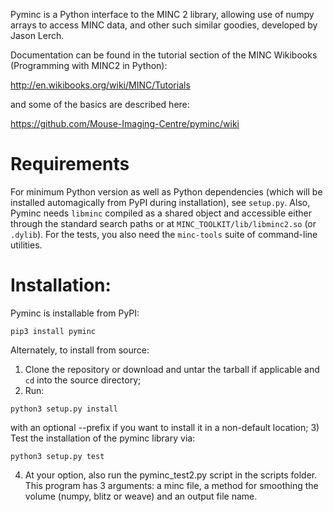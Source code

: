 Pyminc is a Python interface to the MINC 2 library, allowing use of numpy arrays to 
access MINC data, and other such similar goodies, developed by Jason Lerch.

Documentation can be found in the tutorial section of the MINC Wikibooks (Programming with MINC2 in Python):

http://en.wikibooks.org/wiki/MINC/Tutorials

and some of the basics are described here:

https://github.com/Mouse-Imaging-Centre/pyminc/wiki

# Requirements

For minimum Python version as well as Python dependencies (which will be installed automagically from PyPI during installation), see `setup.py`.
Also, Pyminc needs `libminc` compiled as a shared object and accessible either through the standard search paths or at `MINC_TOOLKIT/lib/libminc2.so` (or `.dylib`).
For the tests, you also need the `minc-tools` suite of command-line utilities.

# Installation:

Pyminc is installable from PyPI:

```
pip3 install pyminc
```

Alternately, to install from source:

1) Clone the repository or download and untar the tarball if applicable and `cd` into the source directory;
2) Run:
```
python3 setup.py install
```
 with an optional --prefix if you want to install it in a non-default location;
3) Test the installation of the pyminc library via:
```
python3 setup.py test
```
4) At your option, also run the pyminc_test2.py script in the scripts folder. This program has 3 arguments:
   a minc file, a method for smoothing the volume (numpy, blitz or weave) and an output file name.

